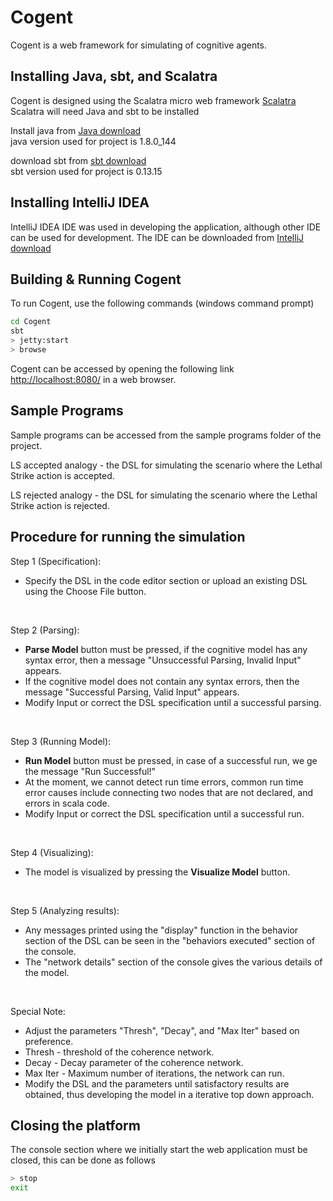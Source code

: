 # Cogent #

Cogent is a web framework for simulating of cognitive agents.

## Installing Java, sbt, and Scalatra ##
Cogent is designed using the Scalatra micro web framework [Scalatra](http://scalatra.org/) <br/>
Scalatra will need Java and sbt to be installed <br/>

Install java from [Java download](http://www.oracle.com/technetwork/java/javase/downloads/jdk8-downloads-2133151.html) <br/>
java version used for project is 1.8.0_144 <br/>

download sbt from [sbt download](https://www.scala-sbt.org/download.html) <br/>
sbt version used for project is 0.13.15 <br/>

## Installing IntelliJ IDEA ##
IntelliJ IDEA IDE was used in developing the application, although other IDE can be used for development.
The IDE can be downloaded from [IntelliJ download](https://www.jetbrains.com/idea/download/)

## Building & Running Cogent ##
To run Cogent, use the following commands (windows command prompt)

```sh
cd Cogent
sbt
> jetty:start
> browse
```
Cogent can be accessed by opening the following link [http://localhost:8080/](http://localhost:8080/) in a web browser.

## Sample Programs ##
Sample programs can be accessed from the sample programs folder of the project.

LS accepted analogy - the DSL for simulating the scenario where the Lethal Strike action is accepted. <br/>

LS rejected analogy - the DSL for simulating the scenario where the Lethal Strike action is rejected. <br/>

## Procedure for running the simulation ##
Step 1 (Specification): 
* Specify the DSL in the code editor section or upload an existing DSL using the Choose File button. <br/>

<br/>

Step 2 (Parsing):
* **Parse Model** button must be pressed, if the cognitive model has any syntax error, then a message "Unsuccessful Parsing, Invalid Input" appears.<br/>
* If the cognitive model does not contain any syntax errors, then the message "Successful Parsing, Valid Input" appears.<br/>
* Modify Input or correct the DSL specification until a successful parsing.<br/>

<br/>

Step 3 (Running Model): 
* **Run Model** button must be pressed, in case of a successful run, we ge the message "Run Successful!"<br/>
* At the moment, we cannot detect run time errors, common run time error causes include connecting two nodes that are not declared, and errors in scala code.<br/>
* Modify Input or correct the DSL specification until a successful run.<br/>

<br/>

Step 4 (Visualizing):
* The model is visualized by pressing the **Visualize Model** button.<br/>

<br/>

Step 5 (Analyzing results):
* Any messages printed using the "display" function in the behavior section of the DSL can be seen in the "behaviors executed" section of the console.<br/>
* The "network details" section of the console gives the various details of the model.<br/>

<br/>

Special Note:
* Adjust the parameters "Thresh", "Decay", and "Max Iter" based on preference.<br/>
* Thresh - threshold of the coherence network.<br/>
* Decay  - Decay parameter of the coherence network.<br/>
* Max Iter - Maximum number of iterations, the network can run.<br/>
* Modify the DSL and the parameters until satisfactory results are obtained, thus developing the model in a iterative top down approach.<br/>

## Closing the platform ##
The console section where we initially start the web application must be closed, this can be done as follows<br/>

```sh
> stop
exit
```